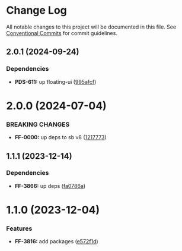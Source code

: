 # Change Log

All notable changes to this project will be documented in this file.
See [Conventional Commits](https://conventionalcommits.org) for commit guidelines.

## 2.0.1 (2024-09-24)


### Dependencies

* **PDS-611:** up floating-ui ([995afcf](https://github.com/cloud-ru-tech/frontend-tools/commit/995afcf64589c3c6b25a92df90824a631820f387))





# 2.0.0 (2024-07-04)


### BREAKING CHANGES


* **FF-0000:** up deps to sb v8 ([1217773](https://github.com/cloud-ru-tech/frontend-tools/commit/121777397ba3956b2e03716b43744306c3c8c38b))




## 1.1.1 (2023-12-14)


### Dependencies

* **FF-3866:** up deps ([fa0786a](https://github.com/cloud-ru-tech/frontend-tools/commit/fa0786a94f8f29f075ea0eac40e7eb1a31c833cf))





# 1.1.0 (2023-12-04)


### Features

* **FF-3816:** add packages ([e572f1d](https://github.com/cloud-ru-tech/frontend-tools/commit/e572f1df9593bb511ae7a08f8933bdc07dbfe349))

